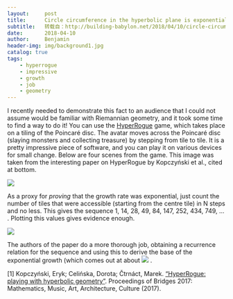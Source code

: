 ```yaml
---
layout:     post
title:      Circle circumference in the hyperbolic plane is exponential in the radius： proof by computer game
subtitle:   转载自：http://building-babylon.net/2018/04/10/circle-circumference-in-the-hyperbolic-plane-is-exponential-in-the-radius-a-proof-by-computer-game/
date:       2018-04-10
author:     Benjamin
header-img: img/background1.jpg
catalog: true
tags:
    - hyperrogue
    - impressive
    - growth
    - job
    - geometry
---
```


I recently needed to demonstrate this fact to an audience that I could not assume would be familiar with Riemannian geometry, and it took some time to find a way to do it! You can use the [HyperRogue](http://roguetemple.com/z/hyper) game, which takes place on a tiling of the Poincaré disc. The avatar moves across the Poincaré disc (slaying monsters and collecting treasure) by stepping from tile to tile. It is a pretty impressive piece of software, and you can play it on various devices for small change. Below are four scenes from the game. This image was taken from the interesting paper on HyperRogue by Kopczyński et al., cited at bottom.

[![](http://building-babylon.net/wp-content/uploads/2018/04/hyperrogue_gameplay.png)
](http://building-babylon.net/wp-content/uploads/2018/04/hyperrogue_gameplay.png)

As a proxy for *proving* that the growth rate was exponential, just count the number of tiles that were accessible (starting from the centre tile) in N steps and no less. This gives the sequence 1, 14, 28, 49, 84, 147, 252, 434, 749, … . Plotting this values gives evidence enough.

[![](http://building-babylon.net/wp-content/uploads/2018/04/Screen-Shot-2018-04-10-at-15.21.18.png)
](http://building-babylon.net/wp-content/uploads/2018/04/Screen-Shot-2018-04-10-at-15.21.18.png)

The authors of the paper do a more thorough job, obtaining a recurrence relation for the sequence and using this to derive the base of the exponential growth (which comes out at about ![](http://building-babylon.net/wp-content/ql-cache/quicklatex.com-61818f36b55b1eba5512ec15f07fda1e_l3.png)
.

[1] Kopczyński, Eryk; Celińska, Dorota; Čtrnáct, Marek. [“HyperRogue: playing with hyperbolic geometry”](http://roguetemple.com/z/hyper/papers/hyperrogue.pdf). Proceedings of Bridges 2017: Mathematics, Music, Art, Architecture, Culture (2017).
